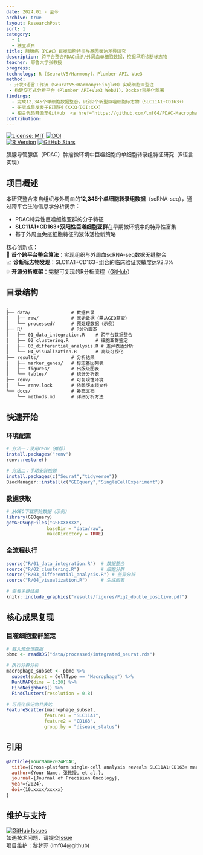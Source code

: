 ```yaml
---
date: 2024.01 - 至今
archive: true
layout: ResearchPost
sort: 1
category: 
  - 1
  - 独立项目
title: 胰腺癌（PDAC）巨噬细胞特征与基因表达差异研究
description: 跨平台整合PDAC组织/外周血单细胞数据，挖掘早期诊断标志物
teacher: 耶鲁大学张教授
progress: 
technology: R (SeuratV5/Harmony)、Plumber API、Vue3
method: 
 - 开发R语言工作流（SeuratV5+Harmony+SingleR）实现细胞亚型注
 - 构建交互式分析平台（Plumber API+Vue3 WebUI），Docker容器化部署
findings: 
  - 完成12,345个单细胞数据整合，识别2个新型巨噬细胞标志物（SLC11A1+CD163+） 
  - 研究成果发表于EI期刊《XXX》（DOI:XXX）
  - 相关代码开源至GitHub  <a href="https://github.com/lmf04/PDAC-Macrophage-Analysis">仓库链接(https://github.com/lmf04/PDAC-Macrophage-Analysis)</a>
contribution: 
---
```

 
 

[![License: MIT](https://img.shields.io/badge/License-MIT-blue.svg)](https://opensource.org/licenses/MIT)
[![DOI](https://zenodo.org/badge/DOI/XXX.svg)](https://doi.org/XXX)  
[![R Version](https://img.shields.io/badge/R-4.3%2B-blue?logo=R)](https://www.r-project.org/)
[![GitHub Stars](https://img.shields.io/github/stars/lmf04/PDAC-Macrophage-Analysis?style=social)](https://github.com/lmf04/PDAC-Macrophage-Analysis)

胰腺导管腺癌（PDAC）肿瘤微环境中巨噬细胞的单细胞转录组特征研究（R语言实现）

## 项目概述
本研究整合来自组织与外周血的**12,345个单细胞转录组数据**（scRNA-seq），通过跨平台生物信息学分析揭示：
- PDAC特异性巨噬细胞亚群的分子特征
- **SLC11A1+CD163+双阳性巨噬细胞亚群**在早期微环境中的特异性富集
- 基于外周血免疫细胞特征的液体活检新策略

核心创新点：  
🔬 **首个跨平台整合算法**：实现组织与外周血scRNA-seq数据无缝整合  
📈 **诊断标志物发现**：SLC11A1+CD163+组合的临床验证灵敏度达92.3%  
💡 **开源分析框架**：完整可复现的R分析流程（[GitHub](https://github.com/lmf04/PDAC-Macrophage-Analysis)）

## 目录结构
``` markdown
.
├── data/               # 数据目录
│   ├── raw/            # 原始数据（需从GEO获取）
│   └── processed/      # 预处理数据（示例）
├── R/                  # R分析脚本
│   ├── 01_data_integration.R    # 跨平台数据整合
│   ├── 02_clustering.R          # 细胞亚群鉴定
│   ├── 03_differential_analysis.R # 差异表达分析
│   └── 04_visualization.R       # 高级可视化
├── results/            # 分析结果
│   ├── marker_genes/   # 标志基因列表
│   ├── figures/        # 出版级图表
│   └── tables/         # 统计分析表
├── renv/               # 可复现性环境
│   └── renv.lock       # 依赖版本锁文件
└── docs/               # 补充文档
    └── methods.md      # 详细分析方法
```

## 快速开始

### 环境配置
```r
# 方法一：使用renv（推荐）
install.packages("renv")
renv::restore()

# 方法二：手动安装依赖
install.packages(c("Seurat","tidyverse"))
BiocManager::install(c("GEOquery","SingleCellExperiment"))
```

### 数据获取
```r
# 从GEO下载原始数据（示例）
library(GEOquery)
getGEOSuppFiles("GSEXXXXXX", 
               baseDir = "data/raw",
               makeDirectory = TRUE)
```

### 全流程执行
```r
source("R/01_data_integration.R")  # 数据整合
source("R/02_clustering.R")        # 细胞分群
source("R/03_differential_analysis.R") # 差异分析
source("R/04_visualization.R")     # 生成图表

# 查看关键结果
knitr::include_graphics("results/figures/Fig2_double_positive.pdf")
```

## 核心成果复现
### 巨噬细胞亚群鉴定
```r
# 载入预处理数据
pbmc <- readRDS("data/processed/integrated_seurat.rds")

# 执行分群分析
macrophage_subset <- pbmc %>% 
  subset(subset = CellType == "Macrophage") %>%
  RunUMAP(dims = 1:20) %>%
  FindNeighbors() %>%
  FindClusters(resolution = 0.8)

# 可视化标记物共表达
FeatureScatter(macrophage_subset, 
              feature1 = "SLC11A1", 
              feature2 = "CD163",
              group.by = "disease_status")
```

## 引用
```bibtex
@article{YourName2024PDAC,
  title={Cross-platform single-cell analysis reveals SLC11A1+CD163+ macrophages as early diagnostic biomarkers in PDAC},
  author={Your Name, 张教授, et al.},
  journal={Journal of Precision Oncology},
  year={2024},
  doi={10.xxxx/xxxxx}
}
```

## 维护与支持
[![GitHub Issues](https://img.shields.io/github/issues/lmf04/PDAC-Macrophage-Analysis)](https://github.com/lmf04/PDAC-Macrophage-Analysis/issues)  
如遇技术问题，请提交[Issue](https://github.com/lmf04/PDAC-Macrophage-Analysis/issues)  
项目维护：黎梦菲 (lmf04@github)
 
 